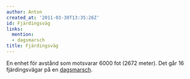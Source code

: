 ```yaml
---
author: Anton
created_at: '2011-03-30T13:35:26Z'
id: Fjärdingsväg
links:
  mention:
  - dagsmarsch
title: Fjärdingsväg
---
```


En enhet för avstånd som motsvarar 6000 fot (2672 meter). Det går 16 fjärdingsvägar på en
[dagsmarsch].

  [dagsmarsch]: dagsmarsch
